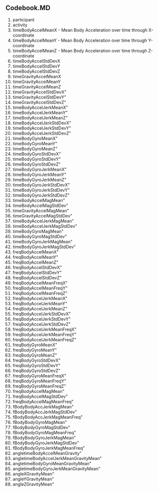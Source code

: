 <h2>Codebook.MD</h2>

<ol>
<li>participant</li>
<li>activity</li>
<li>timeBodyAccelMeanX  - Mean Body Acceleration over time through X-coordinate </li>
<li>timeBodyAccelMeanY  - Mean Body Acceleration over time through Y-coordinate </li>
<li>timeBodyAccelMeanZ  - Mean Body Acceleration over time through Z-coordinate </li>
<li>timeBodyAccelStdDevX</li>
<li>timeBodyAccelStdDevY</li>
<li>timeBodyAccelStdDevZ</li>
<li>timeGravityAccelMeanX</li>
<li>timeGravityAccelMeanY</li>
<li>timeGravityAccelMeanZ</li>
<li>timeGravityAccelStdDevX"</li>
<li>timeGravityAccelStdDevY"</li>
<li>timeGravityAccelStdDevZ"</li>
<li>timeBodyAccelJerkMeanX"</li>
<li>timeBodyAccelJerkMeanY"</li>
<li>timeBodyAccelJerkMeanZ"</li>
<li>timeBodyAccelJerkStdDevX"</li>
<li>timeBodyAccelJerkStdDevY"</li>
<li>timeBodyAccelJerkStdDevZ"</li>
<li>timeBodyGyroMeanX"</li>
<li>timeBodyGyroMeanY"</li>
<li>timeBodyGyroMeanZ"</li>
<li>timeBodyGyroStdDevX"</li>
<li>timeBodyGyroStdDevY"</li>
<li>timeBodyGyroStdDevZ"</li>
<li>timeBodyGyroJerkMeanX"</li>
<li>timeBodyGyroJerkMeanY"</li>
<li>timeBodyGyroJerkMeanZ"</li>
<li>timeBodyGyroJerkStdDevX"</li>
<li>timeBodyGyroJerkStdDevY"</li>
<li>timeBodyGyroJerkStdDevZ"</li>
<li>timeBodyAccelMagMean"</li>
<li>timeBodyAccelMagStdDev"</li>
<li>timeGravityAccelMagMean"</li>
<li>timeGravityAccelMagStdDev"</li>
<li>timeBodyAccelJerkMagMean"</li>
<li>timeBodyAccelJerkMagStdDev"</li>
<li>timeBodyGyroMagMean"</li>
<li>timeBodyGyroMagStdDev"</li>
<li>timeBodyGyroJerkMagMean"</li>
<li>timeBodyGyroJerkMagStdDev"</li>
<li>freqBodyAccelMeanX"</li>
<li>freqBodyAccelMeanY"</li>
<li>freqBodyAccelMeanZ"</li>
<li>freqBodyAccelStdDevX"</li>
<li>freqBodyAccelStdDevY"</li>
<li>freqBodyAccelStdDevZ"</li>
<li>freqBodyAccelMeanFreqX"</li>
<li>freqBodyAccelMeanFreqY"</li>
<li>freqBodyAccelMeanFreqZ"</li>
<li>freqBodyAccelJerkMeanX"</li>
<li>freqBodyAccelJerkMeanY"</li>
<li>freqBodyAccelJerkMeanZ"</li>
<li>freqBodyAccelJerkStdDevX"</li>
<li>freqBodyAccelJerkStdDevY"</li>
<li>freqBodyAccelJerkStdDevZ"</li>
<li>freqBodyAccelJerkMeanFreqX"</li>
<li>freqBodyAccelJerkMeanFreqY"</li>
<li>freqBodyAccelJerkMeanFreqZ"</li>
<li>freqBodyGyroMeanX"</li>
<li>freqBodyGyroMeanY"</li>
<li>freqBodyGyroMeanZ"</li>
<li>freqBodyGyroStdDevX"</li>
<li>freqBodyGyroStdDevY"</li>
<li>freqBodyGyroStdDevZ"</li>
<li>freqBodyGyroMeanFreqX"</li>
<li>freqBodyGyroMeanFreqY"</li>
<li>freqBodyGyroMeanFreqZ"</li>
<li>freqBodyAccelMagMean"</li>
<li>freqBodyAccelMagStdDev"</li>
<li>freqBodyAccelMagMeanFreq"</li>
<li>fBodyBodyAccJerkMagMean"</li>
<li>fBodyBodyAccJerkMagStdDev"</li>
<li>fBodyBodyAccJerkMagMeanFreq"</li>
<li>fBodyBodyGyroMagMean"</li>
<li>fBodyBodyGyroMagStdDev"</li>
<li>fBodyBodyGyroMagMeanFreq"</li>
<li>fBodyBodyGyroJerkMagMean"</li>
<li>fBodyBodyGyroJerkMagStdDev"</li>
<li>fBodyBodyGyroJerkMagMeanFreq"</li>
<li>angletimeBodyAccelMeanGravity"</li>
<li>angletimeBodyAccelJerkMeanGravityMean"</li>
<li>angletimeBodyGyroMeanGravityMean"</li>
<li>angletimeBodyGyroJerkMeanGravityMean"</li>
<li>angleXGravityMean"</li>
<li>angleYGravityMean"</li>
<li>angleZGravityMean"</li>
</ol>
